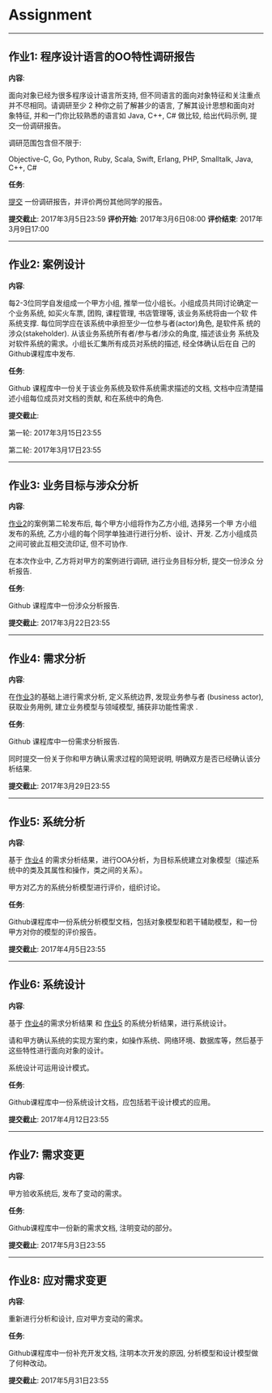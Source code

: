 Assignment 
==========

---

<a id="assign1" name="assign1"></a>
## 作业1: 程序设计语言的OO特性调研报告

**内容**:


面向对象已经为很多程序设计语言所支持, 但不同语言的面向对象特征和关注重点
并不尽相同。请调研至少 2 种你之前了解甚少的语言, 了解其设计思想和面向对
象特征, 并和一门你比较熟悉的语言如 Java, C++, C# 做比较, 给出代码示例,
提交一份调研报告。

调研范围包含但不限于:

Objective-C, Go, Python, Ruby, Scala, Swift, Erlang, PHP, Smalltalk, Java, C++, C#


**任务**:

[提交](http://course.pku.edu.cn) 一份调研报告，并评价两份其他同学的报告。

**提交截止**: 2017年3月5日23:59
**评价开始**: 2017年3月6日08:00
**评价结束**: 2017年3月9日17:00


---

<a id="assign2" name="assign2"></a>
## 作业2: 案例设计

**内容**:

每2-3位同学自发组成一个甲方小组, 推举一位小组长。小组成员共同讨论确定一
个业务系统, 如买火车票, 团购, 课程管理, 书店管理等, 该业务系统将由一个软
件系统支撑. 每位同学应在该系统中承担至少一位参与者(actor)角色, 是软件系
统的涉众(stakeholder). 从该业务系统所有者/参与者/涉众的角度, 描述该业务
系统及对软件系统的需求。小组长汇集所有成员对系统的描述, 经全体确认后在自
己的Github课程库中发布.

**任务**:

Github 课程库中一份关于该业务系统及软件系统需求描述的文档, 文档中应清楚描
述小组每位成员对文档的贡献, 和在系统中的角色.

**提交截止**: 

第一轮: 2017年3月15日23:55

第二轮: 2017年3月17日23:55

---

<a id="assign3" name="assign3"></a>
## 作业3: 业务目标与涉众分析

**内容**:

[作业2](#assign2)的案例第二轮发布后, 每个甲方小组将作为乙方小组, 选择另一个甲
方小组发布的系统, 乙方小组的每个同学单独进行进行分析、设计、开发.
乙方小组成员之间可彼此互相交流印证, 但不可协作. 

在本次作业中, 乙方将对甲方的案例进行调研, 进行业务目标分析, 提交一份涉众
分析报告. 

**任务**:

Github 课程库中一份涉众分析报告.


**提交截止**: 2017年3月22日23:55

---

<a id="assign4" name="assign4"></a>
## 作业4: 需求分析

**内容**:

在[作业3](#assign3)的基础上进行需求分析, 定义系统边界, 发现业务参与者
(business actor), 获取业务用例, 建立业务模型与领域模型, 捕获非功能性需求
.

**任务**:

Github 课程库中一份需求分析报告.

同时提交一份关于你和甲方确认需求过程的简短说明, 明确双方是否已经确认该分析结果.

**提交截止**: 2017年3月29日23:55

---

<a id="assign5" name="assign5"></a>
## 作业5: 系统分析

**内容**:

基于 [作业4](#assign4) 的需求分析结果，进行OOA分析，为目标系统建立对象模型（描述系统中的类及其属性和操作，类之间的关系）。

甲方对乙方的系统分析模型进行评价，组织讨论。

**任务**:

Github课程库中一份系统分析模型文档，包括对象模型和若干辅助模型，和一份甲方对你的模型的评价报告。

**提交截止**: 2017年4月5日23:55

---

<a id="assign6" name="assign6"></a>
## 作业6: 系统设计

**内容**:

基于 [作业4](#assign4)的需求分析结果 和 [作业5](#assign5) 的系统分析结果，进行系统设计。

请和甲方确认系统的实现方案约束，如操作系统、网络环境、数据库等，然后基于这些特性进行面向对象的设计。

系统设计可运用设计模式。

**任务**:

Github课程库中一份系统设计文档，应包括若干设计模式的应用。

**提交截止**: 2017年4月12日23:55

---

<a id="assign7" name="assign7"></a>
## 作业7: 需求变更

**内容**:

甲方验收系统后, 发布了变动的需求。

**任务**:

Github课程库中一份新的需求文档, 注明变动的部分。

**提交截止**: 2017年5月3日23:55

---

<a id="assign8" name="assign8"></a>
## 作业8: 应对需求变更

**内容**:

重新进行分析和设计, 应对甲方变动的需求。

**任务**:

Github课程库中一份补充开发文档, 注明本次开发的原因, 分析模型和设计模型做了何种改动。

**提交截止**: 2017年5月31日23:55
